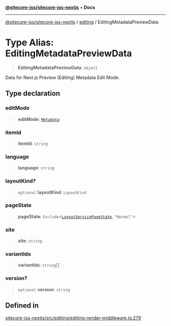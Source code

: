 [**@sitecore-jss/sitecore-jss-nextjs**](../../README.md) • **Docs**

***

[@sitecore-jss/sitecore-jss-nextjs](../../README.md) / [editing](../README.md) / EditingMetadataPreviewData

# Type Alias: EditingMetadataPreviewData

> **EditingMetadataPreviewData**: `object`

Data for Next.js Preview (Editing) Metadata Edit Mode.

## Type declaration

### editMode

> **editMode**: [`Metadata`](../../index/enumerations/EditMode.md#metadata)

### itemId

> **itemId**: `string`

### language

> **language**: `string`

### layoutKind?

> `optional` **layoutKind**: `LayoutKind`

### pageState

> **pageState**: `Exclude`\<[`LayoutServicePageState`](../../index/enumerations/LayoutServicePageState.md), `"Normal"`\>

### site

> **site**: `string`

### variantIds

> **variantIds**: `string`[]

### version?

> `optional` **version**: `string`

## Defined in

[sitecore-jss-nextjs/src/editing/editing-render-middleware.ts:279](https://github.com/Sitecore/jss/blob/ff400466a8d16483c667d9a837e1247d6192035e/packages/sitecore-jss-nextjs/src/editing/editing-render-middleware.ts#L279)
